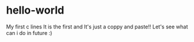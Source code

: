 hello-world
===========

My first c lines
It is the first and It's just a coppy and paste!!
Let's see what can i do in future :)
